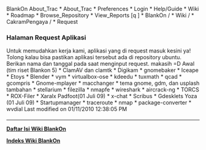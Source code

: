    BlankOn
 About_Trac
    * About_Trac
    * Preferences
    * Login
    * Help/Guide
    * Wiki
    * Roadmap
    * Browse_Repository
    * View_Reports
[q                 ]
    * BlankOn  /
    * Wiki  /
    * CakramPengaya  /
    * Request
### Halaman Request Aplikasi
Untuk memudahkan kerja kami, aplikasi yang di request masuk kesini ya! Tolong
kalau bisa pastikan aplikasi tersebut ada di repository ubuntu.
Berikan nama dan tanggal pada saat menginput request. makasih =D
Awal (tim riset Blankon 5)
    * ClamAV dan clamtk
    * Digikam
    * gnomebaker
    * Iceape
    * Etoys
    * Blender
    * vym
    * virtualbox-ose
    * kdeedu
    * tuxmath
    * qcad
    * gcompris
    * Gnome-mplayer
    * macchanger
    * tema gnome, gdm, dan usplash tambahan
    * stellarium
    * filezilla
    * nmapfe
    * wireshark
    * aircrack-ng
    * TORCS
    * ROX-Filer
    * Xaralx
Padfoot(01 Juli 09)
    * x-chat
    * Scribus
    * Gdesklets
Yoza (01 Juli 09)
    * Startupmanager
    * traceroute
    * nmap
    * package-converter
    * wvdial
Last modified on 01/11/2010 12:38:05 PM
#### 
    
 
 
 
 
 
---
[**Daftar Isi Wiki BlankOn**](/DaftarIsi/README.md)
 
[**Indeks Wiki BlankOn**](/Indeks.md)

